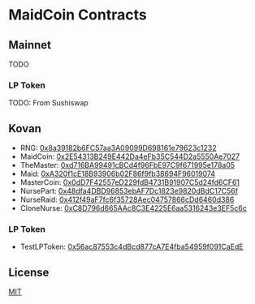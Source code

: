 # MaidCoin Contracts

## Mainnet
TODO

### LP Token
TODO: From Sushiswap

## Kovan
- RNG: [0x8a39182b6FC57aa3A09099D698161e79623c1232](https://kovan.etherscan.io/address/0x8a39182b6FC57aa3A09099D698161e79623c1232)
- MaidCoin: [0x2E54313B249E442Da4eFb35C544D2a5550Ae7027](https://kovan.etherscan.io/address/0x2E54313B249E442Da4eFb35C544D2a5550Ae7027)
- TheMaster: [0xd716BA99491cBCd4f96FbE97C9f671995e178a05](https://kovan.etherscan.io/address/0xd716BA99491cBCd4f96FbE97C9f671995e178a05)
- Maid: [0xA320f1cE18B93906b02F86f9fb38694F96019074](https://kovan.etherscan.io/address/0xA320f1cE18B93906b02F86f9fb38694F96019074)
- MasterCoin: [0x0dD7F42557eD229fdB4731B91907C5d24fd6CF61](https://kovan.etherscan.io/address/0x0dD7F42557eD229fdB4731B91907C5d24fd6CF61)
- NursePart: [0x48dfa4DBD96853ebAF7Dc1823e9820dBdC17C56f](https://kovan.etherscan.io/address/0x48dfa4DBD96853ebAF7Dc1823e9820dBdC17C56f)
- NurseRaid: [0x412f49aF7fc6f35728Aec04757866cDd6460d386](https://kovan.etherscan.io/address/0x412f49aF7fc6f35728Aec04757866cDd6460d386)
- CloneNurse: [0xC8D796d665AAc8C3E4225E6aa5316243e3EF5c6c](https://kovan.etherscan.io/address/0xC8D796d665AAc8C3E4225E6aa5316243e3EF5c6c)

### LP Token
- TestLPToken: [0x56ac87553c4dBcd877cA7E4fba54959f091CaEdE](https://kovan.etherscan.io/address/0x56ac87553c4dBcd877cA7E4fba54959f091CaEdE)

## License
[MIT](LICENSE)
